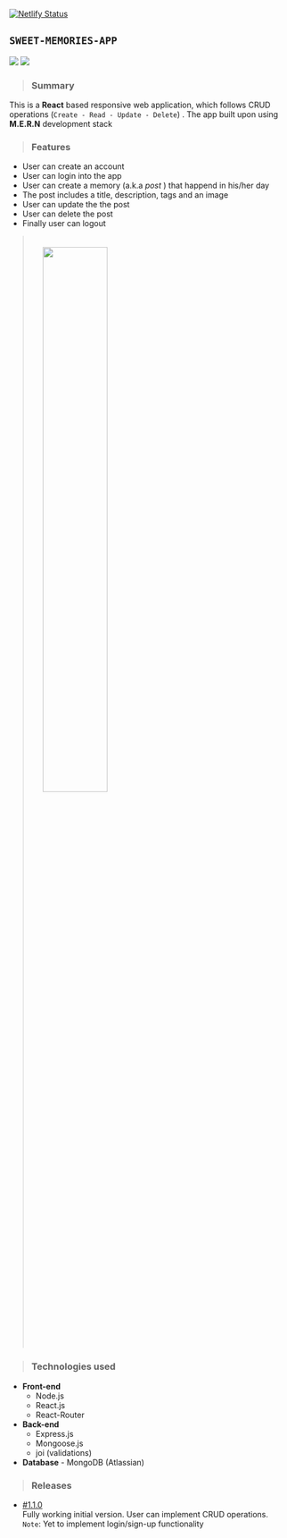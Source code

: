 [![Netlify Status](https://api.netlify.com/api/v1/badges/628ed010-ca14-4d49-8b01-004c483c0b40/deploy-status)](https://app.netlify.com/sites/sweet-memories-app/deploys)

## `SWEET-MEMORIES-APP`

![](https://www.code-inspector.com/project/17302/score/svg)
![](https://www.code-inspector.com/project/17302/status/svg)

> ### Summary

This is a **React** based responsive web application, which follows CRUD operations (`Create - Read - Update - Delete`) . The app built upon using **M.E.R.N** development stack

> ### Features

- User can create an account
- User can login into the app
- User can create a memory (a.k.a _post_ ) that happend in his/her day
- The post includes a title, description, tags and an image
- User can update the the post
- User can delete the post
- Finally user can logout

> <img src="https://phanison898.github.io/images/sweet-memories/sweet-memories-app-preview.PNG" style="width:50%;height:inherit;padding:20px" />

> ### Technologies used

- **Front-end**
  - Node.js
  - React.js
  - React-Router
- **Back-end**
  - Express.js
  - Mongoose.js
  - joi (validations)
- **Database** - MongoDB (Atlassian)
  >

> ### Releases

- [#1.1.0](https://github.com/phanison898/sweet-memories-app/archive/v1.1.0.zip "crud model") <br /> Fully working initial version. User can implement CRUD operations. <br /> `Note`: Yet to implement login/sign-up functionality
